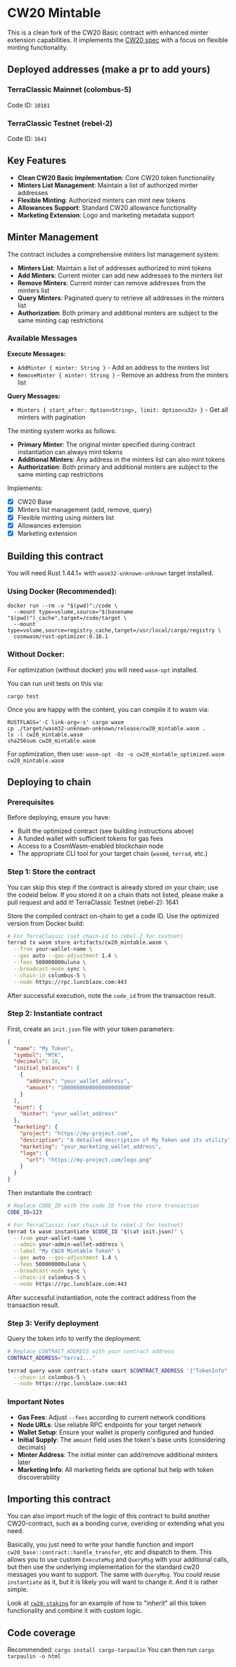# CW20 Mintable

This is a clean fork of the CW20 Basic contract with enhanced minter extension capabilities. It implements
the [CW20 spec](../../packages/cw20/README.md) with a focus on flexible minting functionality.

## Deployed addresses (make a pr to add yours)

### TerraClassic Mainnet (colombus-5)

Code ID: `10181`

### TerraClassic Testnet (rebel-2)

Code ID: `1641`

## Key Features

- **Clean CW20 Basic Implementation**: Core CW20 token functionality
- **Minters List Management**: Maintain a list of authorized minter addresses
- **Flexible Minting**: Authorized minters can mint new tokens
- **Allowances Support**: Standard CW20 allowance functionality
- **Marketing Extension**: Logo and marketing metadata support

## Minter Management

The contract includes a comprehensive minters list management system:

- **Minters List**: Maintain a list of addresses authorized to mint tokens
- **Add Minters**: Current minter can add new addresses to the minters list
- **Remove Minters**: Current minter can remove addresses from the minters list
- **Query Minters**: Paginated query to retrieve all addresses in the minters list
- **Authorization**: Both primary and additional minters are subject to the same minting cap restrictions

### Available Messages

**Execute Messages:**

- `AddMinter { minter: String }` - Add an address to the minters list
- `RemoveMinter { minter: String }` - Remove an address from the minters list

**Query Messages:**

- `Minters { start_after: Option<String>, limit: Option<u32> }` - Get all minters with pagination

The minting system works as follows:

- **Primary Minter**: The original minter specified during contract instantiation can always mint tokens
- **Additional Minters**: Any address in the minters list can also mint tokens
- **Authorization**: Both primary and additional minters are subject to the same minting cap restrictions

Implements:

- [x] CW20 Base
- [x] Minters list management (add, remove, query)
- [x] Flexible minting using minters list
- [x] Allowances extension
- [x] Marketing extension

## Building this contract

You will need Rust 1.44.1+ with `wasm32-unknown-unknown` target installed.

### Using Docker (Recommended):

```
docker run --rm -v "$(pwd)":/code \
  --mount type=volume,source="$(basename "$(pwd)")_cache",target=/code/target \
  --mount type=volume,source=registry_cache,target=/usr/local/cargo/registry \
  cosmwasm/rust-optimizer:0.16.1
```

### Without Docker:

For optimization (without docker) you will need `wasm-opt` installed.

You can run unit tests on this via:

`cargo test`

Once you are happy with the content, you can compile it to wasm via:

```
RUSTFLAGS='-C link-arg=-s' cargo wasm
cp ./target/wasm32-unknown-unknown/release/cw20_mintable.wasm .
ls -l cw20_mintable.wasm
sha256sum cw20_mintable.wasm
```

For optimization, then use:
`wasm-opt -Oz -o cw20_mintable_optimized.wasm cw20_mintable.wasm`

## Deploying to chain

### Prerequisites

Before deploying, ensure you have:

- Built the optimized contract (see building instructions above)
- A funded wallet with sufficient tokens for gas fees
- Access to a CosmWasm-enabled blockchain node
- The appropriate CLI tool for your target chain (`wasmd`, `terrad`, etc.)

### Step 1: Store the contract

You can skip this step if the contract is already stored on your chain; use the codeid below. If you stored it on a chain thats not listed, please make a pull request and add it!
TerraClassic Testnet (rebel-2): 1641

Store the compiled contract on-chain to get a code ID. Use the optimized version from Docker build:

```bash
# For TerraClassic (set chain-id to rebel-2 for testnet)
terrad tx wasm store artifacts/cw20_mintable.wasm \
  --from your-wallet-name \
  --gas auto --gas-adjustment 1.4 \
  --fees 500000000uluna \
  --broadcast-mode sync \
  --chain-id columbus-5 \
  --node https://rpc.luncblaze.com:443
```

After successful execution, note the `code_id` from the transaction result.

### Step 2: Instantiate contract

First, create an `init.json` file with your token parameters:

```json
{
  "name": "My Token",
  "symbol": "MTK",
  "decimals": 18,
  "initial_balances": [
    {
      "address": "your_wallet_address",
      "amount": "1000000000000000000000"
    }
  ],
  "mint": {
    "minter": "your_wallet_address"
  },
  "marketing": {
    "project": "https://my-project.com",
    "description": "A detailed description of My Token and its utility",
    "marketing": "your_marketing_wallet_address",
    "logo": {
      "url": "https://my-project.com/logo.png"
    }
  }
}
```

Then instantiate the contract:

```bash
# Replace CODE_ID with the code ID from the store transaction
CODE_ID=123

# For TerraClassic (set chain-id to rebel-2 for testnet)
terrad tx wasm instantiate $CODE_ID "$(cat init.json)" \
  --from your-wallet-name \
  --admin your-admin-wallet-address \
  --label "My CW20 Mintable Token" \
  --gas auto --gas-adjustment 1.4 \
  --fees 500000000uluna \
  --broadcast-mode sync \
  --chain-id colombus-5 \
  --node https://rpc.luncblaze.com:443
```

After successful instantiation, note the contract address from the transaction result.

### Step 3: Verify deployment

Query the token info to verify the deployment:

```bash
# Replace CONTRACT_ADDRESS with your contract address
CONTRACT_ADDRESS="terra1..."

terrad query wasm contract-state smart $CONTRACT_ADDRESS '{"TokenInfo":{}}' \
  --chain-id colombus-5 \
  --node https://rpc.luncblaze.com:443
```

### Important Notes

- **Gas Fees**: Adjust `--fees` according to current network conditions
- **Node URLs**: Use reliable RPC endpoints for your target network
- **Wallet Setup**: Ensure your wallet is properly configured and funded
- **Initial Supply**: The `amount` field uses the token's base units (considering decimals)
- **Minter Address**: The initial minter can add/remove additional minters later
- **Marketing Info**: All marketing fields are optional but help with token discoverability

## Importing this contract

You can also import much of the logic of this contract to build another
CW20-contract, such as a bonding curve, overiding or extending what you
need.

Basically, you just need to write your handle function and import
`cw20_base::contract::handle_transfer`, etc and dispatch to them.
This allows you to use custom `ExecuteMsg` and `QueryMsg` with your additional
calls, but then use the underlying implementation for the standard cw20
messages you want to support. The same with `QueryMsg`. You _could_ reuse `instantiate`
as it, but it is likely you will want to change it. And it is rather simple.

Look at [`cw20-staking`](https://github.com/CosmWasm/cw-tokens/tree/main/contracts/cw20-staking) for an example of how to "inherit"
all this token functionality and combine it with custom logic.

## Code coverage

Recommended: `cargo install cargo-tarpaulin`
You can then run `cargo tarpaulin -o html`
